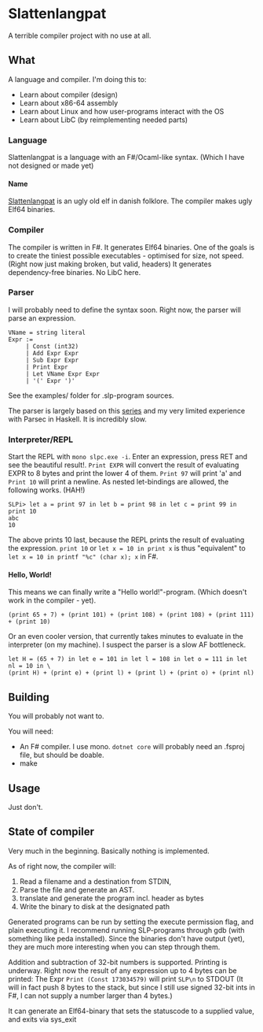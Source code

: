 # Slattenlangpat
A terrible compiler project with no use at all.

## What
A language and compiler.
I'm doing this to:
* Learn about compiler (design)
* Learn about x86-64 assembly
* Learn about Linux and how user-programs interact with the OS
* Learn about LibC (by reimplementing needed parts)

### Language
Slattenlangpat is a language with an F\#/Ocaml-like syntax. (Which I have not designed or made yet)

#### Name
[Slattenlangpat](https://da.wikipedia.org/wiki/Slattenpatten) is an ugly old elf in danish folklore.
The compiler makes ugly Elf64 binaries.

### Compiler
The compiler is written in F\#.
It generates Elf64 binaries.
One of the goals is to create the tiniest possible executables - optimised for size, not speed. (Right now just making broken, but valid, headers)
It generates dependency-free binaries. No LibC here.

### Parser
I will probably need to define the syntax soon. 
Right now, the parser will parse an expression. 
```
VName = string literal
Expr := 
     | Const (int32)
     | Add Expr Expr
     | Sub Expr Expr
     | Print Expr
     | Let VName Expr Expr
     | '(' Expr ')'
```

See the examples/ folder for .slp-program sources. 

The parser is largely based on this [series](https://fsharpforfunandprofit.com/posts/understanding-parser-combinators/) and my very limited experience with Parsec in Haskell.
It is incredibly slow.

### Interpreter/REPL
Start the REPL with `mono slpc.exe -i`. 
Enter an expression, press RET and see the beautiful result!.
`Print EXPR` will convert the result of evaluating EXPR to 8 bytes and print the lower 4 of them. `Print 97` will print 'a' and `Print 10` will print a newline.
As nested let-bindings are allowed, the following works. (HAH!)
```
SLPi> let a = print 97 in let b = print 98 in let c = print 99 in print 10
abc
10
```
The above prints 10 last, because the REPL prints the result of evaluating the expression. `print 10` or `let x = 10 in print x` is thus "equivalent" to `let x = 10 in printf "%c" (char x); x` in F\#.

#### Hello, World!
This means we can finally write a "Hello world!"-program. 
(Which doesn't work in the compiler - yet).
```
(print 65 + 7) + (print 101) + (print 108) + (print 108) + (print 111) + (print 10)
```
Or an even cooler version, that currently takes minutes to evaluate in the interpreter (on my machine). I suspect the parser is a slow AF bottleneck.
```
let H = (65 + 7) in let e = 101 in let l = 108 in let o = 111 in let nl = 10 in \
(print H) + (print e) + (print l) + (print l) + (print o) + (print nl)
```

## Building
You will probably not want to.

You will need:
* An F\# compiler. I use mono. `dotnet core` will probably need an .fsproj file, but should be doable.
* make 

## Usage
Just don't.


## State of compiler
Very much in the beginning. Basically nothing is implemented.

As of right now, the compiler will: 
1. Read a filename and a destination from STDIN, 
2. Parse the file and generate an AST.  
3. translate and generate the program incl. header as bytes
4. Write the binary to disk at the designated path

Generated programs can be run by setting the execute permission flag, and plain executing it. 
I recommend running SLP-programs through gdb (with something like peda installed). Since the binaries don't have output (yet), they are much more interesting when you can step through them.


Addition and subtraction of 32-bit numbers is supported.
Printing is underway. Right now the result of any expression up to 4 bytes can be printed:
The Expr `Print (Const 173034579)` will print `SLP\n` to STDOUT
(It will in fact push 8 bytes to the stack, but since I still use signed 32-bit ints in F#, I can not supply a number larger than 4 bytes.)

It can generate an Elf64-binary that sets the statuscode to a supplied value, and exits via sys_exit
